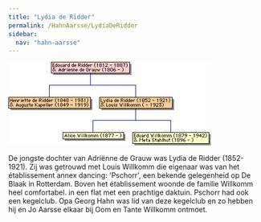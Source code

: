 ```yaml
---
title: "Lydia de Ridder"
permalink: /HahnAarsse/LydiaDeRidder
sidebar:
  nav: "hahn-aarsse"
---
```


[![Willkomm.gif](/assets/images/HahnAarsse/trees/Willkomm.gif)](/assets/images/HahnAarsse/trees/Willkomm.gif)


De jongste dochter van Adriënne de Grauw was Lydia de Ridder (1852-1921). Zij was getrouwd met Louis Willkomm die eigenaar was van het établissement annex dancing: 'Pschorr', een bekende gelegenheid op De Blaak in Rotterdam. Boven het établissement woonde de familie Willkomm heel comfortabel. in een flat met een prachtige daktuin. Pschorr had ook een kegelclub. Opa Georg Hahn was lid van deze kegelclub en zo hebben hij en Jo Aarsse elkaar bij Oom en Tante Willkomm ontmoet.